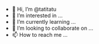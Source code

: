 - 👋 Hi, I’m @tatitatu
- 👀 I’m interested in ...
- 🌱 I’m currently learning ...
- 💞️ I’m looking to collaborate on ...
- 📫 How to reach me ...

<!---
tatitatu/tatitatu is a ✨ special ✨ repository because its `README.md` (this file) appears on your GitHub profile.
You can click the Preview link to take a look at your changes.
--->
